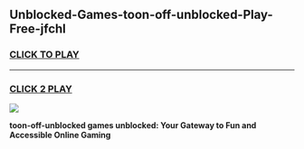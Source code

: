 
## Unblocked-Games-toon-off-unblocked-Play-Free-jfchl
<h3>
<a href="https://premium76.site?title=toon-off-unblocked&ref=23A">CLICK TO PLAY</a></h3>
<hr>

<h3>
<a href="https://premium76.site?title=toon-off-unblocked&ref=23A">CLICK 2 PLAY</a>
  
</h3>

<a href="https://premium76.site?title=toon-off-unblocked&ref=23A"><img src="https://clearcache.store/games.png"></a>


**toon-off-unblocked games unblocked: Your Gateway to Fun and Accessible Online Gaming**
